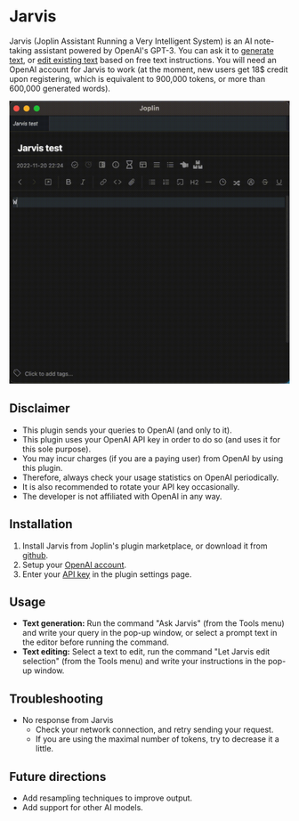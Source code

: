 # Jarvis

Jarvis (Joplin Assistant Running a Very Intelligent System) is an AI note-taking assistant powered by OpenAI's GPT-3. You can ask it to [generate text](https://beta.openai.com/docs/guides/completion/introduction), or [edit existing text](https://beta.openai.com/docs/guides/completion/editing-text) based on free text instructions. You will need an OpenAI account for Jarvis to work (at the moment, new users get 18$ credit upon registering, which is equivalent to 900,000 tokens, or more than 600,000 generated words).

![jarvis demo](jarvis.gif)

## Disclaimer

- This plugin sends your queries to OpenAI (and only to it).
- This plugin uses your OpenAI API key in order to do so (and uses it for this sole purpose).
- You may incur charges (if you are a paying user) from OpenAI by using this plugin.
- Therefore, always check your usage statistics on OpenAI periodically.
- It is also recommended to rotate your API key occasionally.
- The developer is not affiliated with OpenAI in any way.

## Installation

1. Install Jarvis from Joplin's plugin marketplace, or download it from [github](https://github.com/alondmnt/joplin-plugin-jarvis/releases).
2. Setup your [OpenAI account](https://beta.openai.com/signup).
3. Enter your [API key](https://beta.openai.com/account/api-keys) in the plugin settings page.

## Usage

- **Text generation:** Run the command "Ask Jarvis" (from the Tools menu) and write your query in the pop-up window, or select a prompt text in the editor before running the command.
- **Text editing:** Select a text to edit, run the command "Let Jarvis edit selection" (from the Tools menu) and write your instructions in the pop-up window.

## Troubleshooting

- No response from Jarvis
    - Check your network connection, and retry sending your request.
    - If you are using the maximal number of tokens, try to decrease it a little.

## Future directions

- Add resampling techniques to improve output.
- Add support for other AI models.
